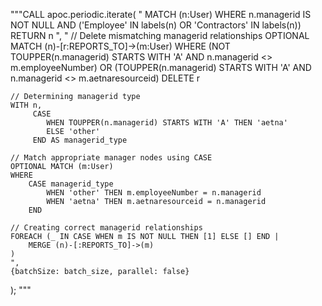 """CALL apoc.periodic.iterate(
    "
    MATCH (n:User)
    WHERE n.managerid IS NOT NULL 
      AND ('Employee' IN labels(n) OR 'Contractors' IN labels(n))
    RETURN n
    ",
    "
    // Delete mismatching managerid relationships
    OPTIONAL MATCH (n)-[r:REPORTS_TO]->(m:User)
    WHERE 
        (NOT TOUPPER(n.managerid) STARTS WITH 'A' AND n.managerid <> m.employeeNumber)
        OR (TOUPPER(n.managerid) STARTS WITH 'A' AND n.managerid <> m.aetnaresourceid)
    DELETE r

    // Determining managerid type
    WITH n,
         CASE 
            WHEN TOUPPER(n.managerid) STARTS WITH 'A' THEN 'aetna'
            ELSE 'other'
         END AS managerid_type

    // Match appropriate manager nodes using CASE
    OPTIONAL MATCH (m:User)
    WHERE
        CASE managerid_type
            WHEN 'other' THEN m.employeeNumber = n.managerid
            WHEN 'aetna' THEN m.aetnaresourceid = n.managerid
        END

    // Creating correct managerid relationships
    FOREACH (_ IN CASE WHEN m IS NOT NULL THEN [1] ELSE [] END |
        MERGE (n)-[:REPORTS_TO]->(m)
    )
    ",
    {batchSize: batch_size, parallel: false}
);
"""